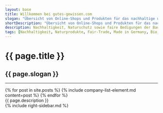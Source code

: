 ```yaml
---
layout: base
title: Willkommen bei gutes-gewissen.com
slogan: "Übersicht von Online-Shops und Produkten für das nachhaltige und faire Konsumieren"
shortDescription: "Übersicht von Online-Shops und Produkten für das nachhaltige und faire Konsumieren"
description: Nachhaltigkeit, Naturschutz sowie faire Bedigungen der Bauern und Qualität sind wichtige Themen bei denen wir Transparenz schaffen wollen. Wir zeigen, dass Konsum nicht immer schädlich für unsere Umwelt sein muss! Wir werden hier nur Hersteller und Produkte auflisten, die wir genau unter die Lupe genommen haben und von denen wir auch wirklich überzeugt sind. Solltest du weitere Produkte oder Hersteller kennen, die diesen Ansprüchen genügen, so gebe uns doch Bescheid und wir werden diese hinzufügen!
tags: [Nachhaltigkeit, Naturprodukte, Fair-Trade, Made in Germany, Bio, Plastikfrei, Vegan, Ökologisch, Umweltbewusst]
---
```

<div class="container py-4">
  <h1 class="h3">{{ page.title }}</h1>
  <h2 class="lead text-muted">{{ page.slogan }}</h2>
  <hr class="my-3">
  <div class="row">
    <div class="col-12 col-lg-9">
      {% for post in site.posts %}
        {% include company-list-element.md content=post %}
      {% endfor %}
      <div class="my-4">{{ page.description }}</div>
    </div>
    <div class="col-12 col-lg-3">
      <div class="sticky-top">
        {% include right-sidebar.md %}
      </div>
    </div>
  </div>
</div>

